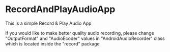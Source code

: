 # RecordAndPlayAudioApp
This is a simple Record &amp; Play Audio App

If you would like to make better quality audio recording, please change "OutputFormat" and "AudioEcoder" values in "AndroidAudioRecorder" class which is located inside the "record" package
